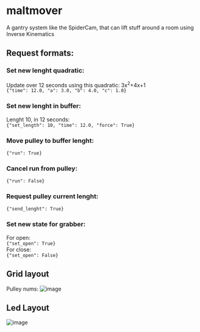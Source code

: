 # maltmover
A gantry system like the SpiderCam, that can lift stuff around a room using Inverse Kinematics

## Request formats:

### Set new lenght quadratic:
Update over 12 seconds using this quadratic: 3x<sup>2</sup>+4x+1<br>
`{"time": 12.0, "a": 3.0, "b": 4.0, "c": 1.0}`

### Set new lenght in buffer:
Lenght 10, in 12 seconds:<br>
`{"set_length": 10, "time": 12.0, "force": True}`
### Move pulley to buffer lenght:
`{"run": True}`
### Cancel run from pulley:
`{"run": False}`
### Request pulley current lenght:
`{"send_lenght": True}`

### Set new state for grabber:
For open:<br>
`{"set_open": True}`<br>
For close:<br>
`{"set_open": False}`



## Grid layout
Pulley nums:
![image](https://user-images.githubusercontent.com/32793938/209009362-444277ef-e5a5-4a44-9927-2049bb359b5d.png)


## Led Layout
![image](https://user-images.githubusercontent.com/25373105/209230035-8565d58e-e80b-4538-aedb-5c4ecf2fc1ee.png)
